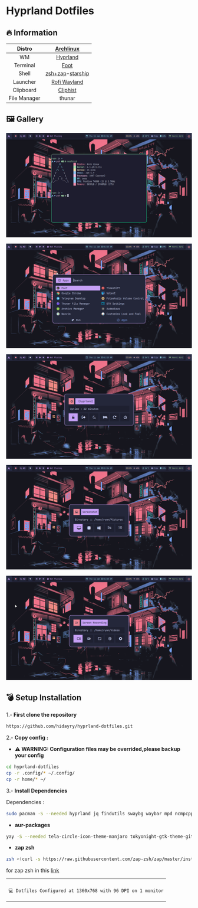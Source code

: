 # Hyprland Dotfiles

## 🔥 Information

|    Distro    |                 [Archlinux](https://archlinux.org/)                 |
| :----------: | :-----------------------------------------------------------------: |
|      WM      |                  [Hyprland](https://hyprland.org/)                  |
|   Terminal   |               [Foot](https://codeberg.org/dnkl/foot)                |
|    Shell     | [zsh+zap](https://www.zapzsh.org/)-[starship](https://starship.rs/) |
|   Launcher   |            [Rofi Wayland](https://github.com/lbonn/rofi)            |
|  Clipboard   |           [Cliphist](https://github.com/sentriz/cliphist)           |
| File Manager |                                thunar                                 |

## 🖼️ Gallery

![ss](./ss/1.png)

![ss](./ss/2.png)

![ss](./ss/3.png)

![ss](./ss/4.png)

![ss](./ss/5.png)

## 💣 Setup Installation

1.- <b>First clone the repository</b>

```sh
https://github.com/hidayry/hyprland-dotfiles.git
```

2.- <b>Copy config :</b>

- **⚠️ WARNING: Configuration files may be overrided,please backup your config**

```sh
cd hyprland-dotfiles
cp -r .config/* ~/.config/
cp -r home/* ~/
```

3.- <b>Install Dependencies</b>

Dependencies :

```sh
sudo pacman -S --needed hyprland jq findutils swaybg waybar mpd ncmpcpp swayidle swww wf-recorder dmenu brightnessctl mako cliphist grim slurp pamixer polkit-gnome starship xdg-desktop-portal-hyprland xdg-user-dirs xdg-utils gvfs gvfs-mtp gvfs-nfs wl-clipboard playerctl foot network-manager-applet grimshot
```

- **aur-packages**

```sh
yay -S --needed tela-circle-icon-theme-manjaro tokyonight-gtk-theme-git wl-clipboard-history-git ttf-jetbrains-mono-nerd mpdris2  rofi-lbonn-wayland swaylock-effects nwg-look
```

- **zap zsh**

```sh
zsh <(curl -s https://raw.githubusercontent.com/zap-zsh/zap/master/install.zsh) --branch release-v1
```

for zap zsh in this [link](https://github.com/zap-zsh/zap)

<table align="center">
   <tr>
      <th align="center">
      </th>
   </tr>
   <tr>
      <td align="center">

    💻 Dotfiles Configured at 1360x768 with 96 DPI on 1 monitor

   </tr>
   </table>
